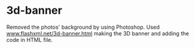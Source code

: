 # 3d-banner
Removed the photos' background by using Photoshop. Used www.flashxml.net/3d-banner.html making the 3D banner and adding the code in HTML file.
